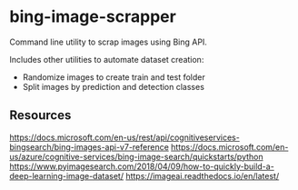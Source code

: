 
# bing-image-scrapper

Command line utility to scrap images using Bing API.

Includes other utilities to automate dataset creation:

 * Randomize images to create train and test folder
 * Split images by prediction and detection classes

## Resources

https://docs.microsoft.com/en-us/rest/api/cognitiveservices-bingsearch/bing-images-api-v7-reference
https://docs.microsoft.com/en-us/azure/cognitive-services/bing-image-search/quickstarts/python
https://www.pyimagesearch.com/2018/04/09/how-to-quickly-build-a-deep-learning-image-dataset/
https://imageai.readthedocs.io/en/latest/
